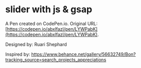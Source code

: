 # slider with js & gsap

A Pen created on CodePen.io. Original URL: [https://codepen.io/abxlfazl/pen/LYWPabK](https://codepen.io/abxlfazl/pen/LYWPabK).

Designed by: Ruari Shephard

Inspired by:  https://www.behance.net/gallery/56632749/Bon?tracking_source=search_projects_appreciations
